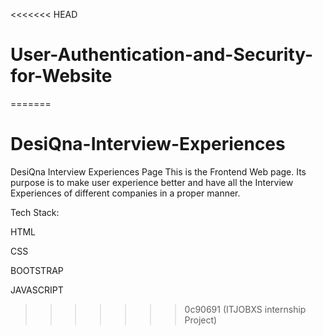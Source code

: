 <<<<<<< HEAD
# User-Authentication-and-Security-for-Website
=======
# DesiQna-Interview-Experiences
DesiQna Interview Experiences Page
This is the Frontend Web page. Its purpose is to make user experience better and have all the Interview Experiences of different companies in a proper manner.

Tech Stack:

HTML

CSS

BOOTSTRAP

JAVASCRIPT
>>>>>>> 0c90691 (ITJOBXS internship Project)
